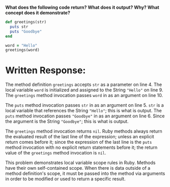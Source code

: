 **What does the following code return? What does it output? Why? What concept does it demonstrate?**

```ruby
def greetings(str)
  puts str
  puts "Goodbye"
end

word = "Hello"
greetings(word)
```
# Written Response:

The method definition `greetings` accepts `str` as a parameter on line 4.
The local variable `word` is initialized and assigned to the String `"Hello"` on line 9. The `greetings` method invocation passes `word` in as an argument on line 10.

The `puts` method invocation passes `str` in as an argument on line 5. `str` is a local variable that references the String `"Hello"`; this is what is output.
The `puts` method invocation passes `"Goodbye"` in as an argument on line 6. Since the argument is the String `"Goodbye"`; this is what is output.

The `greetings` method invocation returns `nil`. Ruby methods always return the evaluated result of the last line of the expression; unless an explicit return comes before it; since the expression of the last line is the `puts` method invocation with no explicit return statements before it; the return value of the `greetings` method invocation is `nil`.

This problem demonstrates local variable scope rules in Ruby. Methods have their own self-contained scope. When there is data outside of a method definition's scope, it must be passed into the method via arguments in order to be modified or used to return a specific result.



